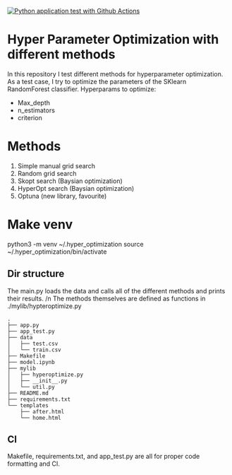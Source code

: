 [![Python application test with Github Actions](https://github.com/TimoKerr/Flask_app/actions/workflows/main.yml/badge.svg)](https://github.com/TimoKerr/Flask_app/actions/workflows/main.yml)

# Hyper Parameter Optimization with different methods
In this repository I test different methods for hyperparameter optimization. As a test case, I try to optimize the parameters of the SKlearn RandomForest classifier. Hyperparams to optimize: 
- Max_depth
- n_estimators
- criterion

# Methods
1. Simple manual grid search
2. Random grid search
3. Skopt search (Baysian optimization)
4. HyperOpt search (Baysian optimization)
5. Optuna (new library, favourite)

# Make venv 
python3 -m venv ~/.hyper_optimization
source ~/.hyper_optimization/bin/activate

## Dir structure
The main.py loads the data and calls all of the different methods and prints their results. /n
The methods themselves are defined as functions in ./mylib/hypteroptimize.py
```
.
├── app.py
├── app_test.py
├── data
│   ├── test.csv
│   └── train.csv
├── Makefile
├── model.ipynb
├── mylib
│   ├── hyperoptimize.py
│   ├── __init__.py
│   └── util.py
├── README.md
├── requirements.txt
└── templates
    ├── after.html
    └── home.html
```

## CI
Makefile, requirements.txt, and app_test.py are all for proper code formatting and CI.

